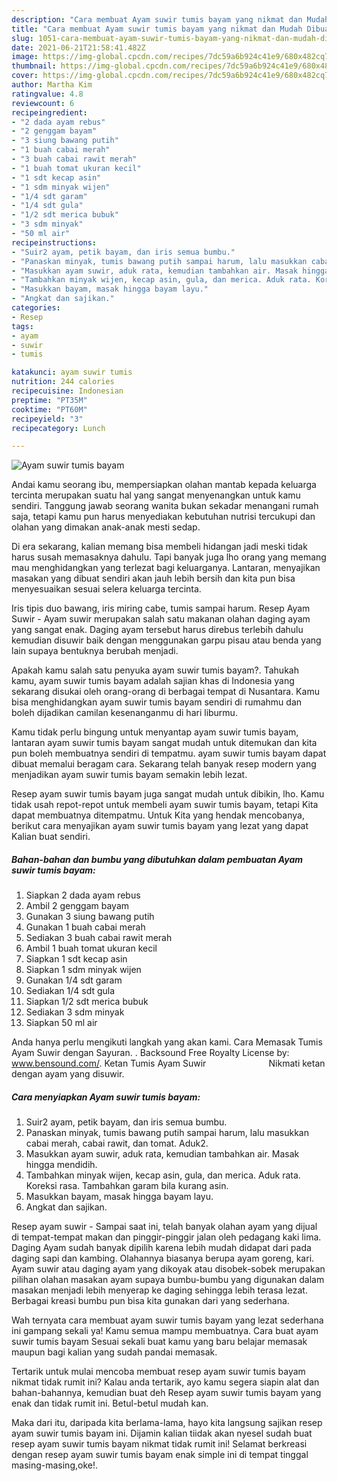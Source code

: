 ```yaml
---
description: "Cara membuat Ayam suwir tumis bayam yang nikmat dan Mudah Dibuat"
title: "Cara membuat Ayam suwir tumis bayam yang nikmat dan Mudah Dibuat"
slug: 1051-cara-membuat-ayam-suwir-tumis-bayam-yang-nikmat-dan-mudah-dibuat
date: 2021-06-21T21:58:41.482Z
image: https://img-global.cpcdn.com/recipes/7dc59a6b924c41e9/680x482cq70/ayam-suwir-tumis-bayam-foto-resep-utama.jpg
thumbnail: https://img-global.cpcdn.com/recipes/7dc59a6b924c41e9/680x482cq70/ayam-suwir-tumis-bayam-foto-resep-utama.jpg
cover: https://img-global.cpcdn.com/recipes/7dc59a6b924c41e9/680x482cq70/ayam-suwir-tumis-bayam-foto-resep-utama.jpg
author: Martha Kim
ratingvalue: 4.8
reviewcount: 6
recipeingredient:
- "2 dada ayam rebus"
- "2 genggam bayam"
- "3 siung bawang putih"
- "1 buah cabai merah"
- "3 buah cabai rawit merah"
- "1 buah tomat ukuran kecil"
- "1 sdt kecap asin"
- "1 sdm minyak wijen"
- "1/4 sdt garam"
- "1/4 sdt gula"
- "1/2 sdt merica bubuk"
- "3 sdm minyak"
- "50 ml air"
recipeinstructions:
- "Suir2 ayam, petik bayam, dan iris semua bumbu."
- "Panaskan minyak, tumis bawang putih sampai harum, lalu masukkan cabai merah, cabai rawit, dan tomat. Aduk2."
- "Masukkan ayam suwir, aduk rata, kemudian tambahkan air. Masak hingga mendidih."
- "Tambahkan minyak wijen, kecap asin, gula, dan merica. Aduk rata. Koreksi rasa. Tambahkan garam bila kurang asin."
- "Masukkan bayam, masak hingga bayam layu."
- "Angkat dan sajikan."
categories:
- Resep
tags:
- ayam
- suwir
- tumis

katakunci: ayam suwir tumis 
nutrition: 244 calories
recipecuisine: Indonesian
preptime: "PT35M"
cooktime: "PT60M"
recipeyield: "3"
recipecategory: Lunch

---
```



![Ayam suwir tumis bayam](https://img-global.cpcdn.com/recipes/7dc59a6b924c41e9/680x482cq70/ayam-suwir-tumis-bayam-foto-resep-utama.jpg)

Andai kamu seorang ibu, mempersiapkan olahan mantab kepada keluarga tercinta merupakan suatu hal yang sangat menyenangkan untuk kamu sendiri. Tanggung jawab seorang  wanita bukan sekadar menangani rumah saja, tetapi kamu pun harus menyediakan kebutuhan nutrisi tercukupi dan olahan yang dimakan anak-anak mesti sedap.

Di era  sekarang, kalian memang bisa membeli hidangan jadi meski tidak harus susah memasaknya dahulu. Tapi banyak juga lho orang yang memang mau menghidangkan yang terlezat bagi keluarganya. Lantaran, menyajikan masakan yang dibuat sendiri akan jauh lebih bersih dan kita pun bisa menyesuaikan sesuai selera keluarga tercinta. 

Iris tipis duo bawang, iris miring cabe, tumis sampai harum. Resep Ayam Suwir - Ayam suwir merupakan salah satu makanan olahan daging ayam yang sangat enak. Daging ayam tersebut harus direbus terlebih dahulu kemudian disuwir baik dengan menggunakan garpu pisau atau benda yang lain supaya bentuknya berubah menjadi.

Apakah kamu salah satu penyuka ayam suwir tumis bayam?. Tahukah kamu, ayam suwir tumis bayam adalah sajian khas di Indonesia yang sekarang disukai oleh orang-orang di berbagai tempat di Nusantara. Kamu bisa menghidangkan ayam suwir tumis bayam sendiri di rumahmu dan boleh dijadikan camilan kesenanganmu di hari liburmu.

Kamu tidak perlu bingung untuk menyantap ayam suwir tumis bayam, lantaran ayam suwir tumis bayam sangat mudah untuk ditemukan dan kita pun boleh membuatnya sendiri di tempatmu. ayam suwir tumis bayam dapat dibuat memalui beragam cara. Sekarang telah banyak resep modern yang menjadikan ayam suwir tumis bayam semakin lebih lezat.

Resep ayam suwir tumis bayam juga sangat mudah untuk dibikin, lho. Kamu tidak usah repot-repot untuk membeli ayam suwir tumis bayam, tetapi Kita dapat membuatnya ditempatmu. Untuk Kita yang hendak mencobanya, berikut cara menyajikan ayam suwir tumis bayam yang lezat yang dapat Kalian buat sendiri.

<!--inarticleads1-->

##### Bahan-bahan dan bumbu yang dibutuhkan dalam pembuatan Ayam suwir tumis bayam:

1. Siapkan 2 dada ayam rebus
1. Ambil 2 genggam bayam
1. Gunakan 3 siung bawang putih
1. Gunakan 1 buah cabai merah
1. Sediakan 3 buah cabai rawit merah
1. Ambil 1 buah tomat ukuran kecil
1. Siapkan 1 sdt kecap asin
1. Siapkan 1 sdm minyak wijen
1. Gunakan 1/4 sdt garam
1. Sediakan 1/4 sdt gula
1. Siapkan 1/2 sdt merica bubuk
1. Sediakan 3 sdm minyak
1. Siapkan 50 ml air


Anda hanya perlu mengikuti langkah yang akan kami. Cara Memasak Tumis Ayam Suwir dengan Sayuran. . Backsound Free Royalty License by: www.bensound.com/. Ketan Tumis Ayam Suwir ⠀⠀⠀⠀⠀⠀⠀⠀⠀ Nikmati ketan dengan ayam yang disuwir. 

<!--inarticleads2-->

##### Cara menyiapkan Ayam suwir tumis bayam:

1. Suir2 ayam, petik bayam, dan iris semua bumbu.
1. Panaskan minyak, tumis bawang putih sampai harum, lalu masukkan cabai merah, cabai rawit, dan tomat. Aduk2.
1. Masukkan ayam suwir, aduk rata, kemudian tambahkan air. Masak hingga mendidih.
1. Tambahkan minyak wijen, kecap asin, gula, dan merica. Aduk rata. Koreksi rasa. Tambahkan garam bila kurang asin.
1. Masukkan bayam, masak hingga bayam layu.
1. Angkat dan sajikan.


Resep ayam suwir - Sampai saat ini, telah banyak olahan ayam yang dijual di tempat-tempat makan dan pinggir-pinggir jalan oleh pedagang kaki lima. Daging Ayam sudah banyak dipilih karena lebih mudah didapat dari pada daging sapi dan kambing. Olahannya biasanya berupa ayam goreng, kari. Ayam suwir atau daging ayam yang dikoyak atau disobek-sobek merupakan pilihan olahan masakan ayam supaya bumbu-bumbu yang digunakan dalam masakan menjadi lebih menyerap ke daging sehingga lebih terasa lezat. Berbagai kreasi bumbu pun bisa kita gunakan dari yang sederhana. 

Wah ternyata cara membuat ayam suwir tumis bayam yang lezat sederhana ini gampang sekali ya! Kamu semua mampu membuatnya. Cara buat ayam suwir tumis bayam Sesuai sekali buat kamu yang baru belajar memasak maupun bagi kalian yang sudah pandai memasak.

Tertarik untuk mulai mencoba membuat resep ayam suwir tumis bayam nikmat tidak rumit ini? Kalau anda tertarik, ayo kamu segera siapin alat dan bahan-bahannya, kemudian buat deh Resep ayam suwir tumis bayam yang enak dan tidak rumit ini. Betul-betul mudah kan. 

Maka dari itu, daripada kita berlama-lama, hayo kita langsung sajikan resep ayam suwir tumis bayam ini. Dijamin kalian tiidak akan nyesel sudah buat resep ayam suwir tumis bayam nikmat tidak rumit ini! Selamat berkreasi dengan resep ayam suwir tumis bayam enak simple ini di tempat tinggal masing-masing,oke!.

